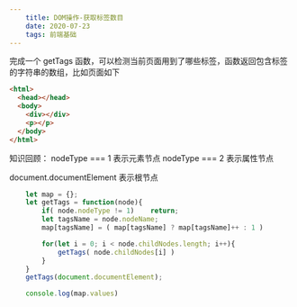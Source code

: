 ```yaml
---
    title: DOM操作-获取标签数目
    date: 2020-07-23
    tags: 前端基础
---
```

完成一个 getTags 函数，可以检测当前页面用到了哪些标签，函数返回包含标签的字符串的数组，比如页面如下
```html
<html>
  <head></head>
  <body>
    <div></div>
    <p></p>
  </body>
</html>
```
知识回顾：
nodeType === 1   表示元素节点
nodeType === 2   表示属性节点

document.documentElement   表示根节点

<!--more-->
```javascript 
    let map = {};
    let getTags = function(node){
        if( node.nodeType != 1)    return;
        let tagsName = node.nodeName;
        map[tagsName] = ( map[tagsName] ? map[tagsName]++ : 1 )

        for(let i = 0; i < node.childNodes.length; i++){
            getTags( node.childNodes[i] )
        }
    }
    getTags(document.documentElement);

    console.log(map.values)
```